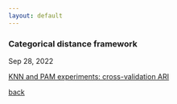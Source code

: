 ```yaml
---
layout: default
---
```


### Categorical distance framework

Sep 28, 2022

[KNN and PAM experiments: cross-validation ARI](blogposts_archive/distances_experiment_superv_unsuperv.html)


[back](./)
